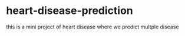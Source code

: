 # heart-disease-prediction
this is a mini project of heart disease where we predict  multple disease 
